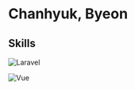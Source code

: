# Chanhyuk, Byeon

## Skills

![Laravel](https://img.shields.io/badge/backend-laravel-red?style=flat-square&logo=Laravel&logoColor=white)

![Vue](https://img.shields.io/badge/backend-laravel-red?style=flat&logo=Laravel&logoColor=white)


<!--
**Bisue/Bisue** is a ✨ _special_ ✨ repository because its `README.md` (this file) appears on your GitHub profile.

Here are some ideas to get you started:

- 🔭 I’m currently working on ...
- 🌱 I’m currently learning ...
- 👯 I’m looking to collaborate on ...
- 🤔 I’m looking for help with ...
- 💬 Ask me about ...
- 📫 How to reach me: ...
- 😄 Pronouns: ...
- ⚡ Fun fact: ...
-->
